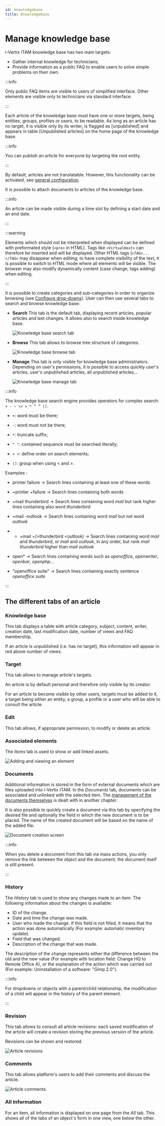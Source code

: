 ```yaml
---
id: knowledgebase
title: Knowledgebase
---
```


# Manage knowledge base

i-Vertix ITAM knowledge base has two main targets:

- Gather internal knowledge for technicians;
- Provide information as a public FAQ to enable users to solve simple
  problems on their own.

:::info

Only public FAQ items are visible to users of simplified interface.
Other elements are visible only to technicians via standard interface.

:::

Each article of the knowledge base must have one or more targets, being
entities, groups, profiles or users, to be readable. As long as an
article has no target, it is visible only by its writer, is flagged as
[unpublished] and appears in table [Unpublished
articles] on the home page of the knowledge base.

:::info

You can publish an article for everyone by targeting the root entity.

:::

By default, articles are not translatable. However, this functionality
can be activated, see
[general configuration](/asset-management/modules/configuration/general/general_configuration).

It is possible to attach documents to articles of the knowledge base.

:::info

An article can be made visible during a time slot by defining a start
date and an end date.

:::

:::warning

Elements which should not be interpreted when displayed can be defined
with preformated style (`<pre>` in HTML). Tags like `<VirtualHost>`
can therefore be inserted and will be displayed. Other HTML tags
(`<TAG>...</TAG>` may disappear when editing; to have complete
visibility of the text, it is possible to switch to HTML mode where
all elements will be visible. The browser may also modify dynamically
content (case change, tags adding) when editing.

:::

It is possible to create categories and sub-categories in order to
organize browsing (see
[Configure drop-downs](/asset-management/modules/configuration/dropdowns)). User can then use several tabs to search and browse
knowledge base:

- **Search** This tab is the default tab, displaying recent articles,
  popular articles and last changes. It allows also to search inside
  knowledge base.

  ![Knowledge base search tab](images/research-knowledgebase.png)

- **Browse** This tab allows to browse tree structure of categories.

  ![Knowledge base browse tab](images/browse-knowledgebase.png)

- **Manage** This tab is only visible for knowledge base administrators.
  Depending on user's permissions, it is possible to access quickly
  user's articles, user's unpublished articles, all unpublished
  articles...

  ![Knowledge base manage tab](images/manage-knowledgebase.png)

:::info

The knowledge base search engine provides operators for complex
search: `+ - ~ \< > * ” ” ()`.

- `+`: word must be there;

- `-`: word must not be there;

- `*`: truncate suffix;

- `" "`: contained sequence must be searched literally;

- `< >`: define order on search elements;

- `()`: group when using \< and \>.

Examples :

- printer failure
-> Search lines containing at least one of these words

- +printer +failure
-> Search lines containing both words

- +mail thunderbird
-> Search lines containing word *mail* but rank higher lines containing also word *thunderbird*

- +mail -outlook
-> Search lines containing word *mail* but not word *outlook*

- * +mail +(>thunderbird \<outlook)
-> Search lines containing word *mail* and *thunderbird*, or *mail* and *outlook*, in any order, but rank *mail thunderbird* higher than *mail outlook*

- open*
-> Search lines containing words such as *openoffice*, *openwriter*, *openbar*, *openphp*...

- "openoffice suite"
-> Search lines containing exactly sentence *openoffice suite*

:::

## The different tabs of an article

### Knowledge base

This tab displays a table with article category, subject, content,
writer, creation date, last modification date, number of views and FAQ
membership.

If an article is unpublished (i.e. has no target), this information will
appear in red above number of views.

### Target

This tab allows to manage article's targets.

An article is by default personal and therefore only visible by its
creator.

For an article to become visible by other users, targets must be added
to it, a target being either an entity, a group, a profile or a user who
will be able to consult the article.

### Edit

This tab allows, if appropriate permission, to modify or delete an
article.

### Associated elements

The *Items* tab is used to show or add linked assets.

![Adding and viewing an element](/modules/tabs/images/elements.png)

### Documents

Additional information is stored in the form of external documents which
are files uploaded into i-Vertix ITAM. In the *Documents* tab, documents can be
associated and unlinked with the selected item. The
[management of the documents themselves](/asset-management/modules/management/documents) is dealt with in another chapter.

It is also possible to quickly create a document via this tab by
specifying the desired file and optionally the field in which the new
document is to be placed. The name of the created document will be based
on the name of the added file.

![Document creation screen](/modules/tabs/images/documents.png)

:::info

When you delete a document from this tab via mass actions, you only
remove the link between the object and the document; the document
itself is still present.

:::

### History

The *History* tab is used to show any changes made to an item. The
following information about the changes is available:

- ID of the change.
- Date and time the change was made.
- User who made the change. If this field is not filled, it means that
  the action was done automatically (For example: automatic inventory
  update).
- Field that was changed.
- Description of the change that was made.

The description of the change represents either the difference between
the old and the new value (For example with location field: Change HQ to
Remote Office A), or the explanation of the action which was carried out
(For example: Uninstallation of a software: "Gimp 2.0").

:::info

For dropdowns or objects with a parent/child relationship, the
modification of a child will appear in the history of the parent
element.

:::

### Revision

This tab allows to consult all article revisions: each saved
modification of the article will create a revision storing the previous
version of the article.

Revisions can be shown and restored.

![Article revisions](images/revisions-knowledgebase.png)

### Comments

This tab allows platform's users to add their comments and discuss the
article.

![Article comments](images/comments-knowledgebase.png)

### All Information

For an item, all information is displayed on one page from the *All*
tab. This shows all of the tabs of an object's form in one view, one
below the other.

